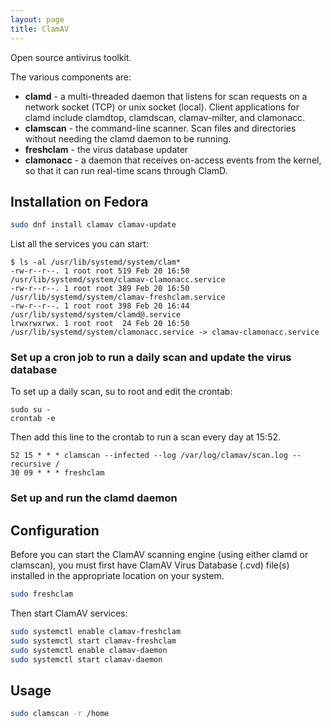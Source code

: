 ```yaml
---
layout: page
title: ClamAV
---
```


Open source antivirus toolkit.

The various components are:

- **clamd** - a multi-threaded daemon that listens for scan requests on a network socket (TCP) or unix socket (local). Client applications for clamd include clamdtop, clamdscan, clamav-milter, and clamonacc.
- **clamscan** - the command-line scanner. Scan files and directories without needing the clamd daemon to be running.
- **freshclam** - the virus database updater
- **clamonacc** - a daemon that receives on-access events from the kernel, so that it can run real-time scans through ClamD.

## Installation on Fedora

```bash
sudo dnf install clamav clamav-update 
```

List all the services you can start:

```
$ ls -al /usr/lib/systemd/system/clam*
-rw-r--r--. 1 root root 519 Feb 20 16:50 /usr/lib/systemd/system/clamav-clamonacc.service
-rw-r--r--. 1 root root 389 Feb 20 16:50 /usr/lib/systemd/system/clamav-freshclam.service
-rw-r--r--. 1 root root 398 Feb 20 16:44 /usr/lib/systemd/system/clamd@.service
lrwxrwxrwx. 1 root root  24 Feb 20 16:50 /usr/lib/systemd/system/clamonacc.service -> clamav-clamonacc.service
```

### Set up a cron job to run a daily scan and update the virus database

To set up a daily scan, su to root and edit the crontab:

```
sudo su -
crontab -e
```

Then add this line to the crontab to run a scan every day at 15:52.

```
52 15 * * * clamscan --infected --log /var/log/clamav/scan.log --recursive /
30 09 * * * freshclam 
```

### Set up and run the clamd daemon



## Configuration

Before you can start the ClamAV scanning engine (using either clamd or clamscan), you must first have ClamAV Virus Database (.cvd) file(s) installed in the appropriate location on your system.

```bash
sudo freshclam
```

Then start ClamAV services:

```bash
sudo systemctl enable clamav-freshclam
sudo systemctl start clamav-freshclam
sudo systemctl enable clamav-daemon
sudo systemctl start clamav-daemon
```

## Usage

```bash
sudo clamscan -r /home
```
